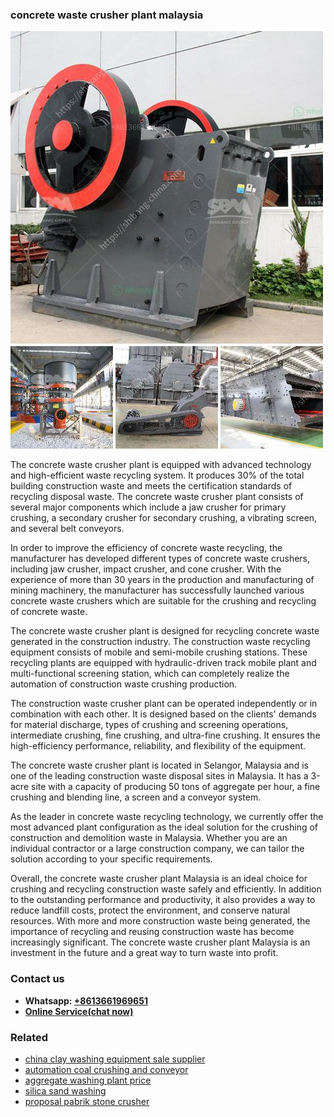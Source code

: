 <h3>concrete waste crusher plant malaysia</h3><img src='1704791400.jpg' alt=''><p>The concrete waste crusher plant is equipped with advanced technology and high-efficient waste recycling system. It produces 30% of the total building construction waste and meets the certification standards of recycling disposal waste. The concrete waste crusher plant consists of several major components which include a jaw crusher for primary crushing, a secondary crusher for secondary crushing, a vibrating screen, and several belt conveyors.</p><p>In order to improve the efficiency of concrete waste recycling, the manufacturer has developed different types of concrete waste crushers, including jaw crusher, impact crusher, and cone crusher. With the experience of more than 30 years in the production and manufacturing of mining machinery, the manufacturer has successfully launched various concrete waste crushers which are suitable for the crushing and recycling of concrete waste.</p><p>The concrete waste crusher plant is designed for recycling concrete waste generated in the construction industry. The construction waste recycling equipment consists of mobile and semi-mobile crushing stations. These recycling plants are equipped with hydraulic-driven track mobile plant and multi-functional screening station, which can completely realize the automation of construction waste crushing production.</p><p>The construction waste crusher plant can be operated independently or in combination with each other. It is designed based on the clients' demands for material discharge, types of crushing and screening operations, intermediate crushing, fine crushing, and ultra-fine crushing. It ensures the high-efficiency performance, reliability, and flexibility of the equipment.</p><p>The concrete waste crusher plant is located in Selangor, Malaysia and is one of the leading construction waste disposal sites in Malaysia. It has a 3-acre site with a capacity of producing 50 tons of aggregate per hour, a fine crushing and blending line, a screen and a conveyor system.</p><p>As the leader in concrete waste recycling technology, we currently offer the most advanced plant configuration as the ideal solution for the crushing of construction and demolition waste in Malaysia. Whether you are an individual contractor or a large construction company, we can tailor the solution according to your specific requirements.</p><p>Overall, the concrete waste crusher plant Malaysia is an ideal choice for crushing and recycling construction waste safely and efficiently. In addition to the outstanding performance and productivity, it also provides a way to reduce landfill costs, protect the environment, and conserve natural resources. With more and more construction waste being generated, the importance of recycling and reusing construction waste has become increasingly significant. The concrete waste crusher plant Malaysia is an investment in the future and a great way to turn waste into profit.</p><h3>Contact us</h3><ul><li><strong>Whatsapp:&nbsp;<a href="https://wa.me/8613661969651">+8613661969651</a></strong></li><li><a href="https://swt.shibang-china.com/?git&amp;zhl&amp;concrete waste crusher plant malaysia"><strong>Online Service(chat now)</strong></a></li></ul><h3>Related</h3><ul><li><a href='china clay washing equipment sale supplier.md'>china clay washing equipment sale supplier</a></li><li><a href='automation coal crushing and conveyor.md'>automation coal crushing and conveyor</a></li><li><a href='aggregate washing plant price.md'>aggregate washing plant price</a></li><li><a href='silica sand washing.md'>silica sand washing</a></li><li><a href='proposal pabrik stone crusher.md'>proposal pabrik stone crusher</a></li></ul>